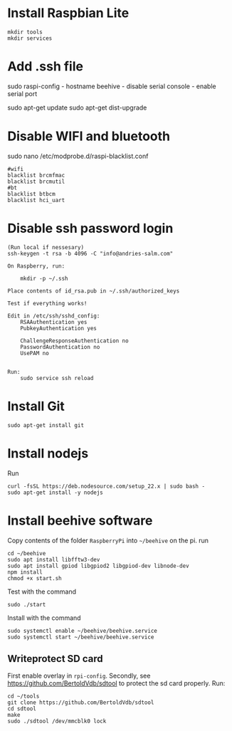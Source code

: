 # Install Raspbian Lite

	mkdir tools
	mkdir services

# Add .ssh file

sudo raspi-config
	- hostname beehive
	- disable serial console
	- enable serial port

sudo apt-get update
sudo apt-get dist-upgrade

# Disable WIFI and bluetooth

sudo nano /etc/modprobe.d/raspi-blacklist.conf

	#wifi
	blacklist brcmfmac
	blacklist brcmutil
	#bt
	blacklist btbcm
	blacklist hci_uart

# Disable ssh password login

	(Run local if nessesary)
	ssh-keygen -t rsa -b 4096 -C "info@andries-salm.com"

	On Raspberry, run:

		mkdir -p ~/.ssh

	Place contents of id_rsa.pub in ~/.ssh/authorized_keys

	Test if everything works!

	Edit in /etc/ssh/sshd_config:
		RSAAuthentication yes
		PubkeyAuthentication yes

		ChallengeResponseAuthentication no
		PasswordAuthentication no
		UsePAM no


	Run:
		sudo service ssh reload

# Install Git
	
	sudo apt-get install git

# Install nodejs
Run

	curl -fsSL https://deb.nodesource.com/setup_22.x | sudo bash - 
	sudo apt-get install -y nodejs

# Install beehive software
Copy contents of the folder `RaspberryPi` into `~/beehive` on the pi.
run

	cd ~/beehive
	sudo apt install libfftw3-dev
	sudo apt install gpiod libgpiod2 libgpiod-dev libnode-dev
	npm install
	chmod +x start.sh

Test with the command

	sudo ./start

Install with the command

	sudo systemctl enable ~/beehive/beehive.service
	sudo systemctl start ~/beehive/beehive.service

## Writeprotect SD card
First enable overlay in `rpi-config`.
Secondly, see https://github.com/BertoldVdb/sdtool to protect the sd card properly.
Run:

	cd ~/tools
	git clone https://github.com/BertoldVdb/sdtool
	cd sdtool
	make
	sudo ./sdtool /dev/mmcblk0 lock
